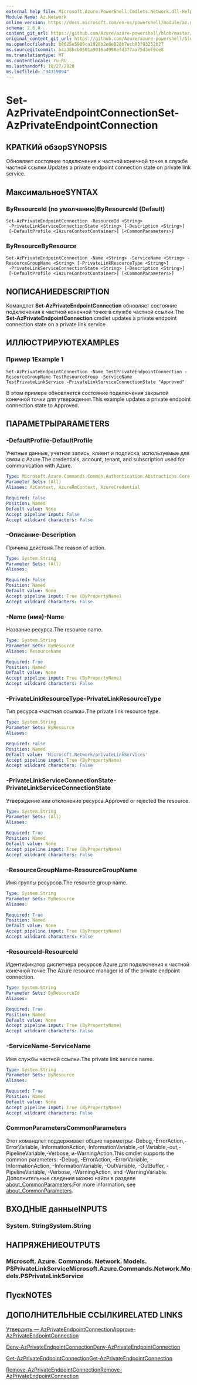 ```yaml
---
external help file: Microsoft.Azure.PowerShell.Cmdlets.Network.dll-Help.xml
Module Name: Az.Network
online version: https://docs.microsoft.com/en-us/powershell/module/az.network/set-azprivateendpointconnection
schema: 2.0.0
content_git_url: https://github.com/Azure/azure-powershell/blob/master/src/Network/Network/help/Set-AzPrivateEndpointConnection.md
original_content_git_url: https://github.com/Azure/azure-powershell/blob/master/src/Network/Network/help/Set-AzPrivateEndpointConnection.md
ms.openlocfilehash: b8625e5909ca1928b2e0e828b7ecb83f93252b27
ms.sourcegitcommit: b4a38bcb0501a9016a4998efd377aa75d3ef9ce8
ms.translationtype: MT
ms.contentlocale: ru-RU
ms.lasthandoff: 10/27/2020
ms.locfileid: "94319094"
---
```

# <span data-ttu-id="ca2f5-101">Set-AzPrivateEndpointConnection</span><span class="sxs-lookup"><span data-stu-id="ca2f5-101">Set-AzPrivateEndpointConnection</span></span>

## <span data-ttu-id="ca2f5-102">КРАТКИй обзор</span><span class="sxs-lookup"><span data-stu-id="ca2f5-102">SYNOPSIS</span></span>
<span data-ttu-id="ca2f5-103">Обновляет состояние подключения к частной конечной точке в службе частной ссылки.</span><span class="sxs-lookup"><span data-stu-id="ca2f5-103">Updates a private endpoint connection state on private link service.</span></span>

## <span data-ttu-id="ca2f5-104">Максимальное</span><span class="sxs-lookup"><span data-stu-id="ca2f5-104">SYNTAX</span></span>

### <span data-ttu-id="ca2f5-105">ByResourceId (по умолчанию)</span><span class="sxs-lookup"><span data-stu-id="ca2f5-105">ByResourceId (Default)</span></span>
```
Set-AzPrivateEndpointConnection -ResourceId <String>
 -PrivateLinkServiceConnectionState <String> [-Description <String>]
 [-DefaultProfile <IAzureContextContainer>] [<CommonParameters>]
```

### <span data-ttu-id="ca2f5-106">ByResource</span><span class="sxs-lookup"><span data-stu-id="ca2f5-106">ByResource</span></span>
```
Set-AzPrivateEndpointConnection -Name <String> -ServiceName <String> -ResourceGroupName <String> [-PrivateLinkResourceType <String>]
 -PrivateLinkServiceConnectionState <String> [-Description <String>]
 [-DefaultProfile <IAzureContextContainer>] [<CommonParameters>]
```

## <span data-ttu-id="ca2f5-107">NОПИСАНИЕ</span><span class="sxs-lookup"><span data-stu-id="ca2f5-107">DESCRIPTION</span></span>
<span data-ttu-id="ca2f5-108">Командлет **Set-AzPrivateEndpointConnection** обновляет состояние подключения к частной конечной точке в службе частной ссылки.</span><span class="sxs-lookup"><span data-stu-id="ca2f5-108">The **Set-AzPrivateEndpointConnection** cmdlet updates a private endpoint connection state on a private link service</span></span>

## <span data-ttu-id="ca2f5-109">ИЛЛЮСТРИРУЮТ</span><span class="sxs-lookup"><span data-stu-id="ca2f5-109">EXAMPLES</span></span>

### <span data-ttu-id="ca2f5-110">Пример 1</span><span class="sxs-lookup"><span data-stu-id="ca2f5-110">Example 1</span></span>
```
Set-AzPrivateEndpointConnection -Name TestPrivateEndpointConnection -ResourceGroupName TestResourceGroup -ServiceName TestPrivateLinkService -PrivateLinkServiceConnectionState "Approved"
```

<span data-ttu-id="ca2f5-111">В этом примере обновляется состояние подключения закрытой конечной точки для утверждения.</span><span class="sxs-lookup"><span data-stu-id="ca2f5-111">This example updates a private endpoint connection state to Approved.</span></span>

## <span data-ttu-id="ca2f5-112">ПАРАМЕТРЫ</span><span class="sxs-lookup"><span data-stu-id="ca2f5-112">PARAMETERS</span></span>

### <span data-ttu-id="ca2f5-113">-DefaultProfile</span><span class="sxs-lookup"><span data-stu-id="ca2f5-113">-DefaultProfile</span></span>
<span data-ttu-id="ca2f5-114">Учетные данные, учетная запись, клиент и подписка, используемые для связи с Azure.</span><span class="sxs-lookup"><span data-stu-id="ca2f5-114">The credentials, account, tenant, and subscription used for communication with Azure.</span></span>

```yaml
Type: Microsoft.Azure.Commands.Common.Authentication.Abstractions.Core.IAzureContextContainer
Parameter Sets: (All)
Aliases: AzContext, AzureRmContext, AzureCredential

Required: False
Position: Named
Default value: None
Accept pipeline input: False
Accept wildcard characters: False
```

### <span data-ttu-id="ca2f5-115">-Описание</span><span class="sxs-lookup"><span data-stu-id="ca2f5-115">-Description</span></span>
<span data-ttu-id="ca2f5-116">Причина действия.</span><span class="sxs-lookup"><span data-stu-id="ca2f5-116">The reason of action.</span></span>

```yaml
Type: System.String
Parameter Sets: (All)
Aliases:

Required: False
Position: Named
Default value: None
Accept pipeline input: True (ByPropertyName)
Accept wildcard characters: False
```

### <span data-ttu-id="ca2f5-117">-Name (имя)</span><span class="sxs-lookup"><span data-stu-id="ca2f5-117">-Name</span></span>
<span data-ttu-id="ca2f5-118">Название ресурса.</span><span class="sxs-lookup"><span data-stu-id="ca2f5-118">The resource name.</span></span>

```yaml
Type: System.String
Parameter Sets: ByResource
Aliases: ResourceName

Required: True
Position: Named
Default value: None
Accept pipeline input: True (ByPropertyName)
Accept wildcard characters: False
```

### <span data-ttu-id="ca2f5-119">-PrivateLinkResourceType</span><span class="sxs-lookup"><span data-stu-id="ca2f5-119">-PrivateLinkResourceType</span></span>
<span data-ttu-id="ca2f5-120">Тип ресурса «частная ссылка».</span><span class="sxs-lookup"><span data-stu-id="ca2f5-120">The private link resource type.</span></span>

```yaml
Type: System.String
Parameter Sets: ByResource
Aliases:

Required: False
Position: Named
Default value: 'Microsoft.Network/privateLinkServices'
Accept pipeline input: True (ByPropertyName)
Accept wildcard characters: False
```

### <span data-ttu-id="ca2f5-121">-PrivateLinkServiceConnectionState</span><span class="sxs-lookup"><span data-stu-id="ca2f5-121">-PrivateLinkServiceConnectionState</span></span>
<span data-ttu-id="ca2f5-122">Утверждение или отклонение ресурса.</span><span class="sxs-lookup"><span data-stu-id="ca2f5-122">Approved or rejected the resource.</span></span>

```yaml
Type: System.String
Parameter Sets: (All)
Aliases:

Required: True
Position: Named
Default value: None
Accept pipeline input: True (ByPropertyName)
Accept wildcard characters: False
```

### <span data-ttu-id="ca2f5-123">-ResourceGroupName</span><span class="sxs-lookup"><span data-stu-id="ca2f5-123">-ResourceGroupName</span></span>
<span data-ttu-id="ca2f5-124">Имя группы ресурсов.</span><span class="sxs-lookup"><span data-stu-id="ca2f5-124">The resource group name.</span></span>

```yaml
Type: System.String
Parameter Sets: ByResource
Aliases:

Required: True
Position: Named
Default value: None
Accept pipeline input: True (ByPropertyName)
Accept wildcard characters: False
```

### <span data-ttu-id="ca2f5-125">-ResourceId</span><span class="sxs-lookup"><span data-stu-id="ca2f5-125">-ResourceId</span></span>
<span data-ttu-id="ca2f5-126">Идентификатор диспетчера ресурсов Azure для подключения к частной конечной точке.</span><span class="sxs-lookup"><span data-stu-id="ca2f5-126">The Azure resource manager id of the private endpoint connection.</span></span>

```yaml
Type: System.String
Parameter Sets: ByResourceId
Aliases:

Required: True
Position: Named
Default value: None
Accept pipeline input: True (ByPropertyName)
Accept wildcard characters: False
```

### <span data-ttu-id="ca2f5-127">-ServiceName</span><span class="sxs-lookup"><span data-stu-id="ca2f5-127">-ServiceName</span></span>
<span data-ttu-id="ca2f5-128">Имя службы частной ссылки.</span><span class="sxs-lookup"><span data-stu-id="ca2f5-128">The private link service name.</span></span>

```yaml
Type: System.String
Parameter Sets: ByResource
Aliases:

Required: True
Position: Named
Default value: None
Accept pipeline input: True (ByPropertyName)
Accept wildcard characters: False
```

### <span data-ttu-id="ca2f5-129">CommonParameters</span><span class="sxs-lookup"><span data-stu-id="ca2f5-129">CommonParameters</span></span>
<span data-ttu-id="ca2f5-130">Этот командлет поддерживает общие параметры:-Debug,-ErrorAction,-ErrorVariable,-InformationAction,-InformationVariable,-of Variable,-out,-PipelineVariable,-Verbose, и-WarningAction.</span><span class="sxs-lookup"><span data-stu-id="ca2f5-130">This cmdlet supports the common parameters: -Debug, -ErrorAction, -ErrorVariable, -InformationAction, -InformationVariable, -OutVariable, -OutBuffer, -PipelineVariable, -Verbose, -WarningAction, and -WarningVariable.</span></span> <span data-ttu-id="ca2f5-131">Дополнительные сведения можно найти в разделе [about_CommonParameters](http://go.microsoft.com/fwlink/?LinkID=113216).</span><span class="sxs-lookup"><span data-stu-id="ca2f5-131">For more information, see [about_CommonParameters](http://go.microsoft.com/fwlink/?LinkID=113216).</span></span>

## <span data-ttu-id="ca2f5-132">ВХОДНЫЕ данные</span><span class="sxs-lookup"><span data-stu-id="ca2f5-132">INPUTS</span></span>

### <span data-ttu-id="ca2f5-133">System. String</span><span class="sxs-lookup"><span data-stu-id="ca2f5-133">System.String</span></span>

## <span data-ttu-id="ca2f5-134">НАПРЯЖЕНИЕ</span><span class="sxs-lookup"><span data-stu-id="ca2f5-134">OUTPUTS</span></span>

### <span data-ttu-id="ca2f5-135">Microsoft. Azure. Commands. Network. Models. PSPrivateLinkService</span><span class="sxs-lookup"><span data-stu-id="ca2f5-135">Microsoft.Azure.Commands.Network.Models.PSPrivateLinkService</span></span>

## <span data-ttu-id="ca2f5-136">Пуск</span><span class="sxs-lookup"><span data-stu-id="ca2f5-136">NOTES</span></span>

## <span data-ttu-id="ca2f5-137">ДОПОЛНИТЕЛЬНЫЕ ССЫЛКИ</span><span class="sxs-lookup"><span data-stu-id="ca2f5-137">RELATED LINKS</span></span>

[<span data-ttu-id="ca2f5-138">Утвердить — AzPrivateEndpointConnection</span><span class="sxs-lookup"><span data-stu-id="ca2f5-138">Approve-AzPrivateEndpointConnection</span></span>](./Approve-AzPrivateEndpointConnection.md)

[<span data-ttu-id="ca2f5-139">Deny-AzPrivateEndpointConnection</span><span class="sxs-lookup"><span data-stu-id="ca2f5-139">Deny-AzPrivateEndpointConnection</span></span>](./Deny-AzPrivateEndpointConnection.md)

[<span data-ttu-id="ca2f5-140">Get-AzPrivateEndpointConnection</span><span class="sxs-lookup"><span data-stu-id="ca2f5-140">Get-AzPrivateEndpointConnection</span></span>](./Get-AzPrivateEndpointConnection.md)

[<span data-ttu-id="ca2f5-141">Remove-AzPrivateEndpointConnection</span><span class="sxs-lookup"><span data-stu-id="ca2f5-141">Remove-AzPrivateEndpointConnection</span></span>](./Remove-AzPrivateEndpointConnection.md)